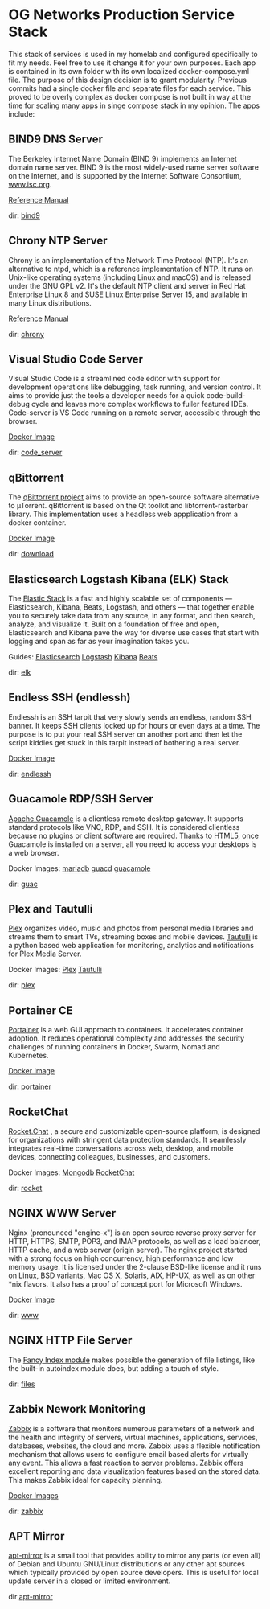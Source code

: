 # OG Networks Production Service Stack
This stack of services is used in my homelab and configured specifically to fit my needs. Feel free to use it change it for your own purposes. Each app is contained in its own folder with its own localized docker-compose.yml file. The purpose of this design decision is to grant modularity. Previous commits had a single docker file and separate files for each service. This proved to be overly complex as docker compose is not built in way at the time for scaling many apps in singe compose stack in my opinion. The apps include:

## BIND9 DNS Server
The Berkeley Internet Name Domain (BIND 9) implements an Internet domain name server. BIND 9 is the most widely-used name server software on the Internet, and is supported by the Internet Software Consortium, www.isc.org.

[Reference Manual](https://bind9.readthedocs.io/en/stable/index.html)

dir: [bind9](bind9)

## Chrony NTP Server
Chrony is an implementation of the Network Time Protocol (NTP). It's an alternative to ntpd, which is a reference implementation of NTP. It runs on Unix-like operating systems (including Linux and macOS) and is released under the GNU GPL v2. It's the default NTP client and server in Red Hat Enterprise Linux 8 and SUSE Linux Enterprise Server 15, and available in many Linux distributions.

[Reference Manual](https://chrony-project.org/documentation.html)

dir: [chrony](chrony)

## Visual Studio Code Server
Visual Studio Code is a streamlined code editor with support for development operations like debugging, task running, and version control. It aims to provide just the tools a developer needs for a quick code-build-debug cycle and leaves more complex workflows to fuller featured IDEs. Code-server is VS Code running on a remote server, accessible through the browser.

[Docker Image](https://hub.docker.com/r/linuxserver/code-server)

dir: [code_server](code_server)

## qBittorrent
The [qBittorrent project](https://www.qbittorrent.org/)
aims to provide an open-source software alternative to µTorrent. qBittorrent is based on the Qt toolkit and libtorrent-rasterbar library. This implementation uses a headless web appplication from a docker container.

[Docker Image](https://hub.docker.com/r/linuxserver/qbittorrent)

dir: [download](download)

## Elasticsearch Logstash Kibana (ELK) Stack
The [Elastic Stack](https://www.elastic.co/guide/index.html)
is a fast and highly scalable set of components — Elasticsearch, Kibana, Beats, Logstash, and others — that together enable you to securely take data from any source, in any format, and then search, analyze, and visualize it. Built on a foundation of free and open, Elasticsearch and Kibana pave the way for diverse use cases that start with logging and span as far as your imagination takes you.

Guides:
[Elasticsearch](https://www.elastic.co/guide/en/elasticsearch/reference/current/docker.html)
[Logstash](https://www.elastic.co/guide/en/logstash/current/index.html)
[Kibana](https://www.elastic.co/guide/en/kibana/current/index.html)
[Beats](https://www.elastic.co/guide/en/beats/libbeat/current/getting-started.html)

dir: [elk](elk)

## Endless SSH (endlessh)
Endlessh is an SSH tarpit that very slowly sends an endless, random SSH banner. It keeps SSH clients locked up for hours or even days at a time. The purpose is to put your real SSH server on another port and then let the script kiddies get stuck in this tarpit instead of bothering a real server.

[Docker Image](https://hub.docker.com/r/linuxserver/endlessh)

dir: [endlessh](endlessh)

## Guacamole RDP/SSH Server
[Apache Guacamole](https://guacamole.apache.org/)
is a clientless remote desktop gateway. It supports standard protocols like VNC, RDP, and SSH. It is considered clientless because no plugins or client software are required. Thanks to HTML5, once Guacamole is installed on a server, all you need to access your desktops is a web browser.

Docker Images:
[mariadb](https://hub.docker.com/_/mariadb)
[guacd](https://hub.docker.com/r/guacamole/guacd)
[guacamole](https://hub.docker.com/r/guacamole/guacamole)

dir: [guac](guac)

## Plex and Tautulli
[Plex](https://www.plex.tv/about/)
organizes video, music and photos from personal media libraries and streams them to smart TVs, streaming boxes and mobile devices.
[Tautulli](https://tautulli.com/)
is a python based web application for monitoring, analytics and notifications for Plex Media Server.

Docker Images:
[Plex](https://hub.docker.com/r/linuxserver/plex)
[Tautulli](https://hub.docker.com/r/linuxserver/tautulli)

dir: [plex](plex)

## Portainer CE
[Portainer](https://www.portainer.io/why-portainer)
is a web GUI approach to containers. It accelerates container adoption. It reduces operational complexity and addresses the security challenges of running containers in Docker, Swarm, Nomad and Kubernetes. 

[Docker Image](https://hub.docker.com/r/portainer/portainer-ce)

dir: [portainer](portainer)

## RocketChat
[Rocket.Chat](https://docs.rocket.chat/)
, a secure and customizable open-source platform, is designed for organizations with stringent data protection standards. It seamlessly integrates real-time conversations across web, desktop, and mobile devices, connecting colleagues, businesses, and customers.

Docker Images:
[Mongodb](https://hub.docker.com/_/mongo)
[RocketChat](https://github.com/RocketChat/Rocket.Chat/releases)

dir: [rocket](rocket)

## NGINX WWW Server
Nginx (pronounced "engine-x") is an open source reverse proxy server for HTTP, HTTPS, SMTP, POP3, and IMAP protocols, as well as a load balancer, HTTP cache, and a web server (origin server). The nginx project started with a strong focus on high concurrency, high performance and low memory usage. It is licensed under the 2-clause BSD-like license and it runs on Linux, BSD variants, Mac OS X, Solaris, AIX, HP-UX, as well as on other *nix flavors. It also has a proof of concept port for Microsoft Windows.

[Docker Image](https://hub.docker.com/_/nginx)

dir: [www](www)

## NGINX HTTP File Server
The [Fancy Index module](https://www.nginx.com/resources/wiki/modules/fancy_index/)
makes possible the generation of file listings, like the built-in autoindex module does, but adding a touch of style. 

dir: [files](download)

## Zabbix Nework Monitoring
[Zabbix](https://www.zabbix.com/documentation/current/en/manual/introduction/about)
is a software that monitors numerous parameters of a network and the health and integrity of servers, virtual machines, applications, services, databases, websites, the cloud and more. Zabbix uses a flexible notification mechanism that allows users to configure email based alerts for virtually any event. This allows a fast reaction to server problems. Zabbix offers excellent reporting and data visualization features based on the stored data. This makes Zabbix ideal for capacity planning.

[Docker Images](https://www.zabbix.com/container_images)

dir: [zabbix](zabbix)

## APT Mirror
[apt-mirror](https://apt-mirror.github.io/) is a small tool that provides ability to mirror any parts (or even all) of Debian and Ubuntu GNU/Linux distributions or any other apt sources which typically provided by open source developers. This is useful for local update server in a closed or limited environment.

dir [apt-mirror](apt-mirror)